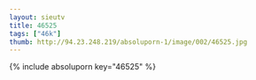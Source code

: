 ```yaml
--- 
layout: sieutv
title: 46525
tags: ["46k"]
thumb: http://94.23.248.219/absoluporn-1/image/002/46525.jpg
---
```

{% include absoluporn key="46525" %} 
